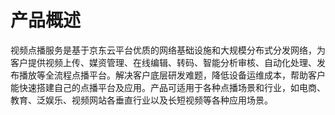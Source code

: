 
# 产品概述

视频点播服务是基于京东云平台优质的网络基础设施和大规模分布式分发网络，为客户提供视频上传、媒资管理、在线编辑、转码、智能分析审核、自动化处理、发布播放等全流程点播平台。解决客户底层研发难题，降低设备运维成本，帮助客户能快速搭建自己的点播平台及应用。产品可适用于各种点播场景和行业，如电商、教育、泛娱乐、视频网站各垂直行业以及长短视频等各种应用场景。


